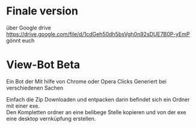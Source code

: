 
# Finale version
über Google drive
https://drive.google.com/file/d/1cdGeh50dh5bsVgh0n92sDUE7B0P-yEmP
gönnt euch


# View-Bot Beta
Ein Bot der Mit hilfe von Chrome oder Opera Clicks Generiert bei verschiedenen Sachen

Einfach die Zip Downloaden und entpacken darin befindet sich ein Ordner mit einer exe.  
Den Kompletten ordner an eine belibege Stelle kopieren und von der exe eine desktop vernküpfung erstellen.

